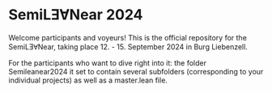 # SemiLƎⱯNear 2024

Welcome participants and voyeurs! This is the official repository for the SemiLƎⱯNear, taking place 12. - 15. September 2024 in Burg Liebenzell.

For the participants who want to dive right into it: the folder Semileanear2024 it set to contain several subfolders (corresponding to your individual projects) as well as a master.lean file.
